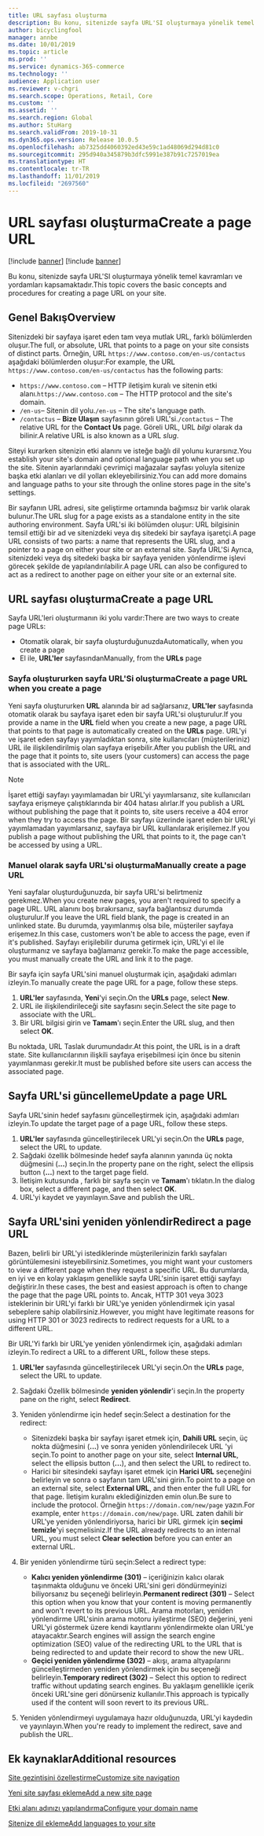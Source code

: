 ```yaml
---
title: URL sayfası oluşturma
description: Bu konu, sitenizde sayfa URL'SI oluşturmaya yönelik temel kavramları ve yordamları kapsamaktadır.
author: bicyclingfool
manager: annbe
ms.date: 10/01/2019
ms.topic: article
ms.prod: ''
ms.service: dynamics-365-commerce
ms.technology: ''
audience: Application user
ms.reviewer: v-chgri
ms.search.scope: Operations, Retail, Core
ms.custom: ''
ms.assetid: ''
ms.search.region: Global
ms.author: StuHarg
ms.search.validFrom: 2019-10-31
ms.dyn365.ops.version: Release 10.0.5
ms.openlocfilehash: ab7325dd4060392ed43e59c1ad48069d294d81c0
ms.sourcegitcommit: 295d940a345879b3dfc5991e387b91c7257019ea
ms.translationtype: HT
ms.contentlocale: tr-TR
ms.lasthandoff: 11/01/2019
ms.locfileid: "2697560"
---
```

# <a name="create-a-page-url"></a><span data-ttu-id="cdbb1-103">URL sayfası oluşturma</span><span class="sxs-lookup"><span data-stu-id="cdbb1-103">Create a page URL</span></span>

[!include [banner](includes/preview-banner.md)]
[!include [banner](includes/banner.md)]

<span data-ttu-id="cdbb1-104">Bu konu, sitenizde sayfa URL'SI oluşturmaya yönelik temel kavramları ve yordamları kapsamaktadır.</span><span class="sxs-lookup"><span data-stu-id="cdbb1-104">This topic covers the basic concepts and procedures for creating a page URL on your site.</span></span>

## <a name="overview"></a><span data-ttu-id="cdbb1-105">Genel Bakış</span><span class="sxs-lookup"><span data-stu-id="cdbb1-105">Overview</span></span>

<span data-ttu-id="cdbb1-106">Sitenizdeki bir sayfaya işaret eden tam veya mutlak URL, farklı bölümlerden oluşur.</span><span class="sxs-lookup"><span data-stu-id="cdbb1-106">The full, or absolute, URL that points to a page on your site consists of distinct parts.</span></span> <span data-ttu-id="cdbb1-107">Örneğin, URL `https://www.contoso.com/en-us/contactus` aşağıdaki bölümlerden oluşur:</span><span class="sxs-lookup"><span data-stu-id="cdbb1-107">For example, the URL `https://www.contoso.com/en-us/contactus` has the following parts:</span></span>

- <span data-ttu-id="cdbb1-108">`https://www.contoso.com` – HTTP iletişim kuralı ve sitenin etki alanı.</span><span class="sxs-lookup"><span data-stu-id="cdbb1-108">`https://www.contoso.com` – The HTTP protocol and the site's domain.</span></span>
- <span data-ttu-id="cdbb1-109">`/en-us`– Sitenin dil yolu.</span><span class="sxs-lookup"><span data-stu-id="cdbb1-109">`/en-us` – The site's language path.</span></span>
- <span data-ttu-id="cdbb1-110">`/contactus` – **Bize Ulaşın** sayfasının göreli URL'si.</span><span class="sxs-lookup"><span data-stu-id="cdbb1-110">`/contactus` – The relative URL for the **Contact Us** page.</span></span> <span data-ttu-id="cdbb1-111">Göreli URL, URL *bilgi* olarak da bilinir.</span><span class="sxs-lookup"><span data-stu-id="cdbb1-111">A relative URL is also known as a URL *slug*.</span></span>

<span data-ttu-id="cdbb1-112">Siteyi kurarken sitenizin etki alanını ve isteğe bağlı dil yolunu kurarsınız.</span><span class="sxs-lookup"><span data-stu-id="cdbb1-112">You establish your site's domain and optional language path when you set up the site.</span></span> <span data-ttu-id="cdbb1-113">Sitenin ayarlarındaki çevrimiçi mağazalar sayfası yoluyla sitenize başka etki alanları ve dil yolları ekleyebilirsiniz.</span><span class="sxs-lookup"><span data-stu-id="cdbb1-113">You can add more domains and language paths to your site through the online stores page in the site's settings.</span></span>

<span data-ttu-id="cdbb1-114">Bir sayfanın URL adresi, site geliştirme ortamında bağımsız bir varlık olarak bulunur.</span><span class="sxs-lookup"><span data-stu-id="cdbb1-114">The URL slug for a page exists as a standalone entity in the site authoring environment.</span></span> <span data-ttu-id="cdbb1-115">Sayfa URL'si iki bölümden oluşur: URL bilgisinin temsil ettiği bir ad ve sitenizdeki veya dış sitedeki bir sayfaya işaretçi.</span><span class="sxs-lookup"><span data-stu-id="cdbb1-115">A page URL consists of two parts: a name that represents the URL slug, and a pointer to a page on either your site or an external site.</span></span> <span data-ttu-id="cdbb1-116">Sayfa URL'Si Ayrıca, sitenizdeki veya dış sitedeki başka bir sayfaya yeniden yönlendirme işlevi görecek şekilde de yapılandırılabilir.</span><span class="sxs-lookup"><span data-stu-id="cdbb1-116">A page URL can also be configured to act as a redirect to another page on either your site or an external site.</span></span>

## <a name="create-a-page-url"></a><span data-ttu-id="cdbb1-117">URL sayfası oluşturma</span><span class="sxs-lookup"><span data-stu-id="cdbb1-117">Create a page URL</span></span>

<span data-ttu-id="cdbb1-118">Sayfa URL'leri oluşturmanın iki yolu vardır:</span><span class="sxs-lookup"><span data-stu-id="cdbb1-118">There are two ways to create page URLs:</span></span>

- <span data-ttu-id="cdbb1-119">Otomatik olarak, bir sayfa oluşturduğunuzda</span><span class="sxs-lookup"><span data-stu-id="cdbb1-119">Automatically, when you create a page</span></span>
- <span data-ttu-id="cdbb1-120">El ile, **URL'ler** sayfasından</span><span class="sxs-lookup"><span data-stu-id="cdbb1-120">Manually, from the **URLs** page</span></span>

### <a name="create-a-page-url-when-you-create-a-page"></a><span data-ttu-id="cdbb1-121">Sayfa oluştururken sayfa URL'Si oluşturma</span><span class="sxs-lookup"><span data-stu-id="cdbb1-121">Create a page URL when you create a page</span></span>

<span data-ttu-id="cdbb1-122">Yeni sayfa oluştururken **URL** alanında bir ad sağlarsanız, **URL'ler** sayfasında otomatik olarak bu sayfaya işaret eden bir sayfa URL'si oluşturulur.</span><span class="sxs-lookup"><span data-stu-id="cdbb1-122">If you provide a name in the **URL** field when you create a new page, a page URL that points to that page is automatically created on the **URLs** page.</span></span> <span data-ttu-id="cdbb1-123">URL'yi ve işaret eden sayfayı yayımladıktan sonra, site kullanıcıları (müşterileriniz) URL ile ilişkilendirilmiş olan sayfaya erişebilir.</span><span class="sxs-lookup"><span data-stu-id="cdbb1-123">After you publish the URL and the page that it points to, site users (your customers) can access the page that is associated with the URL.</span></span>

> [!NOTE]
> <span data-ttu-id="cdbb1-124">İşaret ettiği sayfayı yayımlamadan bir URL'yi yayımlarsanız, site kullanıcıları sayfaya erişmeye çalıştıklarında bir 404 hatası alırlar.</span><span class="sxs-lookup"><span data-stu-id="cdbb1-124">If you publish a URL without publishing the page that it points to, site users receive a 404 error when they try to access the page.</span></span> <span data-ttu-id="cdbb1-125">Bir sayfayı üzerinde işaret eden bir URL'yi yayımlamadan yayımlarsanız, sayfaya bir URL kullanılarak erişilemez.</span><span class="sxs-lookup"><span data-stu-id="cdbb1-125">If you publish a page without publishing the URL that points to it, the page can't be accessed by using a URL.</span></span>

### <a name="manually-create-a-page-url"></a><span data-ttu-id="cdbb1-126">Manuel olarak sayfa URL'si oluşturma</span><span class="sxs-lookup"><span data-stu-id="cdbb1-126">Manually create a page URL</span></span>

<span data-ttu-id="cdbb1-127">Yeni sayfalar oluşturduğunuzda, bir sayfa URL'si belirtmeniz gerekmez.</span><span class="sxs-lookup"><span data-stu-id="cdbb1-127">When you create new pages, you aren't required to specify a page URL.</span></span> <span data-ttu-id="cdbb1-128">URL alanını boş bırakırsanız, sayfa bağlantısız durumda oluşturulur.</span><span class="sxs-lookup"><span data-stu-id="cdbb1-128">If you leave the URL field blank, the page is created in an unlinked state.</span></span> <span data-ttu-id="cdbb1-129">Bu durumda, yayımlanmış olsa bile, müşteriler sayfaya erişemez.</span><span class="sxs-lookup"><span data-stu-id="cdbb1-129">In this case, customers won't be able to access the page, even if it's published.</span></span> <span data-ttu-id="cdbb1-130">Sayfayı erişilebilir duruma getirmek için, URL'yi el ile oluşturmanız ve sayfaya bağlamanız gerekir.</span><span class="sxs-lookup"><span data-stu-id="cdbb1-130">To make the page accessible, you must manually create the URL and link it to the page.</span></span>

<span data-ttu-id="cdbb1-131">Bir sayfa için sayfa URL'sini manuel oluşturmak için, aşağıdaki adımları izleyin.</span><span class="sxs-lookup"><span data-stu-id="cdbb1-131">To manually create the page URL for a page, follow these steps.</span></span>

1. <span data-ttu-id="cdbb1-132">**URL'ler** sayfasında, **Yeni**'yi seçin.</span><span class="sxs-lookup"><span data-stu-id="cdbb1-132">On the **URLs** page, select **New**.</span></span>
1. <span data-ttu-id="cdbb1-133">URL ile ilişkilendirileceği site sayfasını seçin.</span><span class="sxs-lookup"><span data-stu-id="cdbb1-133">Select the site page to associate with the URL.</span></span>
1. <span data-ttu-id="cdbb1-134">Bir URL bilgisi girin ve **Tamam**'ı seçin.</span><span class="sxs-lookup"><span data-stu-id="cdbb1-134">Enter the URL slug, and then select **OK**.</span></span>

<span data-ttu-id="cdbb1-135">Bu noktada, URL Taslak durumundadır.</span><span class="sxs-lookup"><span data-stu-id="cdbb1-135">At this point, the URL is in a draft state.</span></span> <span data-ttu-id="cdbb1-136">Site kullanıcılarının ilişkili sayfaya erişebilmesi için önce bu sitenin yayımlanması gerekir.</span><span class="sxs-lookup"><span data-stu-id="cdbb1-136">It must be published before site users can access the associated page.</span></span>

## <a name="update-a-page-url"></a><span data-ttu-id="cdbb1-137">Sayfa URL'si güncelleme</span><span class="sxs-lookup"><span data-stu-id="cdbb1-137">Update a page URL</span></span>

<span data-ttu-id="cdbb1-138">Sayfa URL'sinin hedef sayfasını güncelleştirmek için, aşağıdaki adımları izleyin.</span><span class="sxs-lookup"><span data-stu-id="cdbb1-138">To update the target page of a page URL, follow these steps.</span></span>

1. <span data-ttu-id="cdbb1-139">**URL'ler** sayfasında güncelleştirilecek URL'yi seçin.</span><span class="sxs-lookup"><span data-stu-id="cdbb1-139">On the **URLs** page, select the URL to update.</span></span>
1. <span data-ttu-id="cdbb1-140">Sağdaki özellik bölmesinde hedef sayfa alanının yanında üç nokta düğmesini (**...**) seçin.</span><span class="sxs-lookup"><span data-stu-id="cdbb1-140">In the property pane on the right, select the ellipsis button (**...**) next to the target page field.</span></span>
1. <span data-ttu-id="cdbb1-141">İletişim kutusunda , farklı bir sayfa seçin ve **Tamam**'ı tıklatın.</span><span class="sxs-lookup"><span data-stu-id="cdbb1-141">In the dialog box, select a different page, and then select **OK**.</span></span>
1. <span data-ttu-id="cdbb1-142">URL'yi kaydet ve yayınlayın.</span><span class="sxs-lookup"><span data-stu-id="cdbb1-142">Save and publish the URL.</span></span>

## <a name="redirect-a-page-url"></a><span data-ttu-id="cdbb1-143">Sayfa URL'sini yeniden yönlendir</span><span class="sxs-lookup"><span data-stu-id="cdbb1-143">Redirect a page URL</span></span>

<span data-ttu-id="cdbb1-144">Bazen, belirli bir URL'yi istediklerinde müşterilerinizin farklı sayfaları görüntülemesini isteyebilirsiniz.</span><span class="sxs-lookup"><span data-stu-id="cdbb1-144">Sometimes, you might want your customers to view a different page when they request a specific URL.</span></span> <span data-ttu-id="cdbb1-145">Bu durumlarda, en iyi ve en kolay yaklaşım genellikle sayfa URL'sinin işaret ettiği sayfayı değiştirir.</span><span class="sxs-lookup"><span data-stu-id="cdbb1-145">In these cases, the best and easiest approach is often to change the page that the page URL points to.</span></span> <span data-ttu-id="cdbb1-146">Ancak, HTTP 301 veya 3023 isteklerinin bir URL'yi farklı bir URL'ye yeniden yönlendirmek için yasal sebeplere sahip olabilirsiniz.</span><span class="sxs-lookup"><span data-stu-id="cdbb1-146">However, you might have legitimate reasons for using HTTP 301 or 3023 redirects to redirect requests for a URL to a different URL.</span></span>

<span data-ttu-id="cdbb1-147">Bir URL'Yi farklı bir URL'ye yeniden yönlendirmek için, aşağıdaki adımları izleyin.</span><span class="sxs-lookup"><span data-stu-id="cdbb1-147">To redirect a URL to a different URL, follow these steps.</span></span>

1. <span data-ttu-id="cdbb1-148">**URL'ler** sayfasında güncelleştirilecek URL'yi seçin.</span><span class="sxs-lookup"><span data-stu-id="cdbb1-148">On the **URLs** page, select the URL to update.</span></span>
1. <span data-ttu-id="cdbb1-149">Sağdaki Özellik bölmesinde **yeniden yönlendir**'i seçin.</span><span class="sxs-lookup"><span data-stu-id="cdbb1-149">In the property pane on the right, select **Redirect**.</span></span>
1. <span data-ttu-id="cdbb1-150">Yeniden yönlendirme için hedef seçin:</span><span class="sxs-lookup"><span data-stu-id="cdbb1-150">Select a destination for the redirect:</span></span>

    - <span data-ttu-id="cdbb1-151">Sitenizdeki başka bir sayfayı işaret etmek için, **Dahili URL** seçin, üç nokta düğmesini (**...**) ve sonra yeniden yönlendirilecek URL 'yi seçin.</span><span class="sxs-lookup"><span data-stu-id="cdbb1-151">To point to another page on your site, select **Internal URL**, select the ellipsis button (**...**), and then select the URL to redirect to.</span></span>
    - <span data-ttu-id="cdbb1-152">Harici bir sitesindeki sayfayı işaret etmek için **Harici URL** seçeneğini belirleyin ve sonra o sayfanın tam URL'sini girin.</span><span class="sxs-lookup"><span data-stu-id="cdbb1-152">To point to a page on an external site, select **External URL**, and then enter the full URL for that page.</span></span> <span data-ttu-id="cdbb1-153">İletişim kuralını eklediğinizden emin olun.</span><span class="sxs-lookup"><span data-stu-id="cdbb1-153">Be sure to include the protocol.</span></span> <span data-ttu-id="cdbb1-154">Örneğin `https://domain.com/new/page` yazın.</span><span class="sxs-lookup"><span data-stu-id="cdbb1-154">For example, enter `https://domain.com/new/page`.</span></span> <span data-ttu-id="cdbb1-155">URL zaten dahili bir URL'ye yeniden yönlendiriyorsa, harici bir URL girmek için **seçimi temizle**'yi seçmelisiniz.</span><span class="sxs-lookup"><span data-stu-id="cdbb1-155">If the URL already redirects to an internal URL, you must select **Clear selection** before you can enter an external URL.</span></span>

1. <span data-ttu-id="cdbb1-156">Bir yeniden yönlendirme türü seçin:</span><span class="sxs-lookup"><span data-stu-id="cdbb1-156">Select a redirect type:</span></span>

    - <span data-ttu-id="cdbb1-157">**Kalıcı yeniden yönlendirme (301)** – içeriğinizin kalıcı olarak taşınmakta olduğunu ve önceki URL'sini geri döndürmeyinizi biliyorsanız bu seçeneği belirleyin.</span><span class="sxs-lookup"><span data-stu-id="cdbb1-157">**Permanent redirect (301)** – Select this option when you know that your content is moving permanently and won't revert to its previous URL.</span></span> <span data-ttu-id="cdbb1-158">Arama motorları, yeniden yönlendirme URL'sinin arama motoru iyileştirme (SEO) değerini, yeni URL'yi göstermek üzere kendi kayıtlarını yönlendirmekte olan URL'ye atayacaktır.</span><span class="sxs-lookup"><span data-stu-id="cdbb1-158">Search engines will assign the search engine optimization (SEO) value of the redirecting URL to the URL that is being redirected to and update their record to show the new URL.</span></span> 
    - <span data-ttu-id="cdbb1-159">**Geçici yeniden yönlendirme (302)** – akışı, arama altyapılarını güncelleştirmeden yeniden yönlendirmek için bu seçeneği belirleyin.</span><span class="sxs-lookup"><span data-stu-id="cdbb1-159">**Temporary redirect (302)** – Select this option to redirect traffic without updating search engines.</span></span> <span data-ttu-id="cdbb1-160">Bu yaklaşım genellikle içerik önceki URL'sine geri dönürseniz kullanılır.</span><span class="sxs-lookup"><span data-stu-id="cdbb1-160">This approach is typically used if the content will soon revert to its previous URL.</span></span>

1. <span data-ttu-id="cdbb1-161">Yeniden yönlendirmeyi uygulamaya hazır olduğunuzda, URL'yi kaydedin ve yayınlayın.</span><span class="sxs-lookup"><span data-stu-id="cdbb1-161">When you're ready to implement the redirect, save and publish the URL.</span></span>

## <a name="additional-resources"></a><span data-ttu-id="cdbb1-162">Ek kaynaklar</span><span class="sxs-lookup"><span data-stu-id="cdbb1-162">Additional resources</span></span>

[<span data-ttu-id="cdbb1-163">Site gezintisini özelleştirme</span><span class="sxs-lookup"><span data-stu-id="cdbb1-163">Customize site navigation</span></span>](customize-site-navigation.md)

[<span data-ttu-id="cdbb1-164">Yeni site sayfası ekleme</span><span class="sxs-lookup"><span data-stu-id="cdbb1-164">Add a new site page</span></span>](add-new-page.md)

[<span data-ttu-id="cdbb1-165">Etki alanı adınızı yapılandırma</span><span class="sxs-lookup"><span data-stu-id="cdbb1-165">Configure your domain name</span></span>](configure-your-domain-name.md)

[<span data-ttu-id="cdbb1-166">Sitenize dil ekleme</span><span class="sxs-lookup"><span data-stu-id="cdbb1-166">Add languages to your site</span></span>](add-languages-to-site.md)
